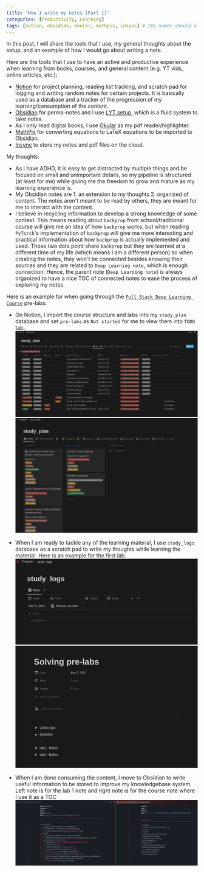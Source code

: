 ```yaml
---
title: "How I write my notes [Part 1]"
categories: [Productivity, Learning]
tags: [notion, obsidian, okular, mathpix, insync] # TAG names should always be lowercase
---
```


In this post, I will share the tools that I use, my general thoughts about the setup, and an example of how I would go about writing a note.

Here are the tools that I use to have an active and productive experience when learning from books, courses, and general content (e.g. YT vids, online articles, etc.):
- [Notion](https://notion.so) for project planning, reading list tracking, and scratch pad for logging and writing random notes for certain projects. It is basically used as a database and a tracker of the progression of my learning/consumption of the content.
- [Obsidian](https://obsidian.md/) for perma-notes and I use [LYT setup](https://www.youtube.com/watch?v=ftzQOkzGCLg), which is a fluid system to take notes.
- As I only read digital books, I use [Okular](https://okular.kde.org/) as my pdf reader/highlighter.
- [MathPix](https://mathpix.com/) for converting equations to LaTeX equations to be imported to Obsidian.
- [Insync](https://www.insynchq.com) to store my notes and pdf files on the cloud.

My thoughts:
- As I have ADHD, it is easy to get distracted by multiple things and be focused on small and unimportant details, so my pipeline is structured (at least for me) while giving me the freedom to grow and mature as my learning experience is.
- My Obsidian notes are 1. an extension to my thoughts 2. organized of content. The notes aren't meant to be read by others, they are meant for me to interact with the content.
- I believe in recycling information to develop a strong knowledge of some context. This means reading about `backprop` from school/traditional course will give me an idea of how `backprop` works, but when reading `PyTorch`'s implementation of `backprop` will give me more interesting and practical information about how `backprop` is actually implemented and used. Those two data point share `backprop` but they are learned at a different time of my life (which means I am a different person) so when creating the notes, they won't be connected besides knowing their sources and they are related to `Deep Learning note`, which is enough connection. Hence, the parent note (`Deep Learning note`) is always organized to have a nice TOC of connected notes to ease the process of exploring my notes.

Here is an example for when going through the [`Full Stack Deep Learning Course`](https://fullstackdeeplearning.com/) pre-labs:
- On Notion, I import the course structure and labs into my `study_plan` database and set `pre-labs` as `Not started` for me to view them into `TODO` tab.
![](/assets/img/writing-notes/1.png)
![](/assets/img/writing-notes/2.png)

- When I am ready to tackle any of the learning material, I use `study_logs` database as a scratch pad to write my thoughts while learning the material. Here is an example for the first lab.
![](/assets/img/writing-notes/3.png)
![](/assets/img/writing-notes/4.png)
- When I am done consuming the content, I move to Obsidian to write useful information to be stored to improve my knowledgebase system. Left note is for the lab 1 note and right note is for the course note where I use it as a TOC
![](/assets/img/writing-notes/5.png)
